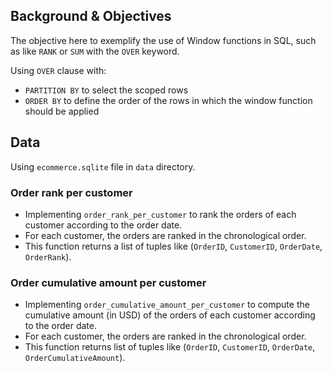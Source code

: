 ## Background & Objectives

The objective here to exemplify the use of Window functions in SQL, such as like `RANK` or `SUM` with the `OVER` keyword.

Using `OVER` clause with:
- `PARTITION BY` to select the scoped rows
- `ORDER BY` to define the order of the rows in which the window function should be applied

## Data
Using `ecommerce.sqlite` file in `data` directory.

### Order rank per customer

- Implementing `order_rank_per_customer` to rank the orders of each customer according to the order date.
- For each customer, the orders are ranked in the chronological order.
- This function returns a list of tuples like (`OrderID`, `CustomerID`, `OrderDate`, `OrderRank`).

### Order cumulative amount per customer

- Implementing `order_cumulative_amount_per_customer` to compute the cumulative amount (in USD) of the orders of each customer according to the order date.
- For each customer, the orders are ranked in the chronological order.
- This function returns list of tuples like (`OrderID`, `CustomerID`, `OrderDate`, `OrderCumulativeAmount`).
